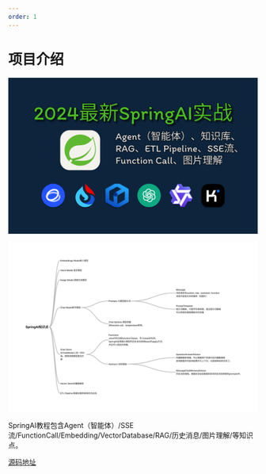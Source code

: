 ```yaml
---
order: 1
---
```


# 项目介绍

![项目内容](./cover.png)

![知识点](SrpingAI知识点.png)

SpringAI教程包含Agent（智能体）/SSE流/FunctionCall/Embedding/VectorDatabase/RAG/历史消息/图片理解/等知识点。

[源码地址](https://github.com/qifan777/KnowledgeBaseChatSpringAI)
